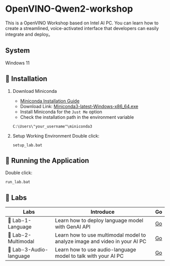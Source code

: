 # OpenVINO-Qwen2-workshop

This is a OpenVINO Workshop based on Intel AI PC. You can learn how to create a streamlined, voice-activated interface that developers can easily integrate and deploy。

## System 

Windows 11

## 📖 Installation

1. Download Miniconda

   - [Miniconda Installation Guide](https://docs.anaconda.com/free/miniconda/)  
   - Download Link: [Miniconda3-latest-Windows-x86_64.exe](https://repo.anaconda.com/miniconda/Miniconda3-latest-Windows-x86_64.exe)  
   - Install Miniconda for the `Just Me` option  
   - Check the installation path in the environment variable  
   ```
   C:\Users\"your_username"\miniconda3
   ```

2. Setup Working Environment
   Double click:
   ```
   setup_lab.bat
   ```

## 🏃 Running the Application
   Double click:
   ```
   run_lab.bat
   ```

## 🧪 Labs

| Labs    | Introduce | Go |
| -------- | ------- |  ------- |
| 🚀 Lab-1-Language  | Learn how to deploy language model with GenAI API    |  [Go](./lab1-language.ipynb)    |
| 🚀 Lab-2-Multimodal  | Learn how to use multimodal model to analyze image and video in your AI PC     |  [Go](./lab2-multimodal.ipynb)    |
| 🚀 Lab-3-Audio-language  | Learn how to use audio-language model to talk with your AI PC    |  [Go](./lab3-audio-language.ipynb)    |
